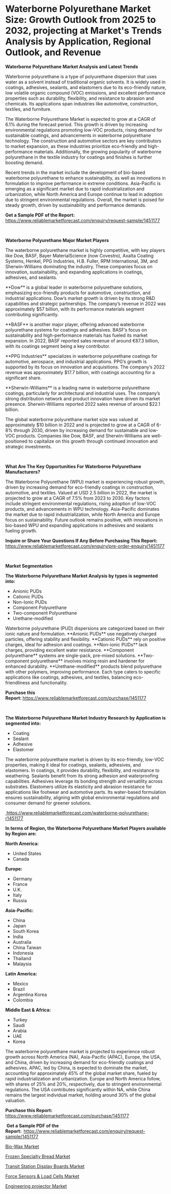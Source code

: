 <p><h1>Waterborne Polyurethane Market Size: Growth Outlook from 2025 to 2032, projecting at Market's Trends Analysis by Application, Regional Outlook, and Revenue</h1></p><p><strong>Waterborne Polyurethane Market Analysis and Latest Trends</strong></p>
<p><p>Waterborne polyurethane is a type of polyurethane dispersion that uses water as a solvent instead of traditional organic solvents. It is widely used in coatings, adhesives, sealants, and elastomers due to its eco-friendly nature, low volatile organic compound (VOC) emissions, and excellent performance properties such as durability, flexibility, and resistance to abrasion and chemicals. Its applications span industries like automotive, construction, textiles, and furniture.</p><p>The Waterborne Polyurethane Market is expected to grow at a CAGR of 6.1% during the forecast period. This growth is driven by increasing environmental regulations promoting low-VOC products, rising demand for sustainable coatings, and advancements in waterborne polyurethane technology. The construction and automotive sectors are key contributors to market expansion, as these industries prioritize eco-friendly and high-performance materials. Additionally, the growing popularity of waterborne polyurethane in the textile industry for coatings and finishes is further boosting demand.</p><p>Recent trends in the market include the development of bio-based waterborne polyurethane to enhance sustainability, as well as innovations in formulation to improve performance in extreme conditions. Asia-Pacific is emerging as a significant market due to rapid industrialization and urbanization, while North America and Europe continue to lead in adoption due to stringent environmental regulations. Overall, the market is poised for steady growth, driven by sustainability and performance demands.</p></p>
<p><strong>Get a Sample PDF of the Report:&nbsp;</strong> <a href="https://www.reliablemarketforecast.com/enquiry/request-sample/1451177?utm_campaign=2196&utm_medium=2&utm_source=Github&utm_content=ia&utm_term=26012025&utm_id=waterborne-polyurethane">https://www.reliablemarketforecast.com/enquiry/request-sample/1451177</a></p>
<p>&nbsp;</p>
<p><strong>Waterborne Polyurethane Major Market Players</strong></p>
<p><p>The waterborne polyurethane market is highly competitive, with key players like Dow, BASF, Bayer MaterialScience (now Covestro), Axalta Coating Systems, Henkel, PPG Industries, H.B. Fuller, RPM International, 3M, and Sherwin-Williams dominating the industry. These companies focus on innovation, sustainability, and expanding applications in coatings, adhesives, and sealants.</p><p>**Dow** is a global leader in waterborne polyurethane solutions, emphasizing eco-friendly products for automotive, construction, and industrial applications. Dow’s market growth is driven by its strong R&D capabilities and strategic partnerships. The company’s revenue in 2022 was approximately $57 billion, with its performance materials segment contributing significantly.</p><p>**BASF** is another major player, offering advanced waterborne polyurethane systems for coatings and adhesives. BASF’s focus on sustainability and high-performance materials has fueled its market expansion. In 2022, BASF reported sales revenue of around €87.3 billion, with its coatings segment being a key contributor.</p><p>**PPG Industries** specializes in waterborne polyurethane coatings for automotive, aerospace, and industrial applications. PPG’s growth is supported by its focus on innovation and acquisitions. The company’s 2022 revenue was approximately $17.7 billion, with coatings accounting for a significant share.</p><p>**Sherwin-Williams** is a leading name in waterborne polyurethane coatings, particularly for architectural and industrial uses. The company’s strong distribution network and product innovation have driven its market presence. Sherwin-Williams reported 2022 sales revenue of around $22.1 billion.</p><p>The global waterborne polyurethane market size was valued at approximately $10 billion in 2022 and is projected to grow at a CAGR of 6-8% through 2030, driven by increasing demand for sustainable and low-VOC products. Companies like Dow, BASF, and Sherwin-Williams are well-positioned to capitalize on this growth through continued innovation and strategic investments.</p></p>
<p>&nbsp;</p>
<p><strong>What Are The Key Opportunities For Waterborne Polyurethane Manufacturers?</strong></p>
<p><p>The Waterborne Polyurethane (WPU) market is experiencing robust growth, driven by increasing demand for eco-friendly coatings in construction, automotive, and textiles. Valued at USD 2.5 billion in 2022, the market is projected to grow at a CAGR of 7.5% from 2023 to 2030. Key factors include stringent environmental regulations, rising adoption of low-VOC products, and advancements in WPU technology. Asia-Pacific dominates the market due to rapid industrialization, while North America and Europe focus on sustainability. Future outlook remains positive, with innovations in bio-based WPU and expanding applications in adhesives and sealants fueling growth.</p></p>
<p><strong>Inquire or Share Your Questions If Any Before Purchasing This Report:</strong> <a href="https://www.reliablemarketforecast.com/enquiry/pre-order-enquiry/1451177?utm_campaign=2196&utm_medium=2&utm_source=Github&utm_content=ia&utm_term=26012025&utm_id=waterborne-polyurethane">https://www.reliablemarketforecast.com/enquiry/pre-order-enquiry/1451177</a></p>
<p>&nbsp;</p>
<p><strong>Market Segmentation</strong></p>
<p><strong>The Waterborne Polyurethane Market Analysis by types is segmented into:</strong></p>
<p><ul><li>Anionic PUDs</li><li>Cationic PUDs</li><li>Non-Ionic PUDs</li><li>Component Polyurethane</li><li>Two-component Polyurethane</li><li>Urethane-modified</li></ul></p>
<p><p>Waterborne polyurethane (PUD) dispersions are categorized based on their ionic nature and formulation. **Anionic PUDs** use negatively charged particles, offering stability and flexibility. **Cationic PUDs** rely on positive charges, ideal for adhesion and coatings. **Non-ionic PUDs** lack charges, providing excellent water resistance. **Component polyurethane** systems are single-pack, pre-mixed solutions. **Two-component polyurethane** involves mixing resin and hardener for enhanced durability. **Urethane-modified** products blend polyurethane with other polymers, improving performance. Each type caters to specific applications like coatings, adhesives, and textiles, balancing eco-friendliness and functionality.</p></p>
<p><strong>Purchase this Report:&nbsp;</strong><a href="https://www.reliablemarketforecast.com/purchase/1451177?utm_campaign=2196&utm_medium=2&utm_source=Github&utm_content=ia&utm_term=26012025&utm_id=waterborne-polyurethane">https://www.reliablemarketforecast.com/purchase/1451177</a></p>
<p>&nbsp;</p>
<p><strong>The Waterborne Polyurethane Market Industry Research by Application is segmented into:</strong></p>
<p><ul><li>Coating</li><li>Sealant</li><li>Adhesive</li><li>Elastomer</li></ul></p>
<p><p>The waterborne polyurethane market is driven by its eco-friendly, low-VOC properties, making it ideal for coatings, sealants, adhesives, and elastomers. In coatings, it provides durability, flexibility, and resistance to weathering. Sealants benefit from its strong adhesion and waterproofing capabilities. Adhesives leverage its bonding strength and versatility across substrates. Elastomers utilize its elasticity and abrasion resistance for applications like footwear and automotive parts. Its water-based formulation ensures sustainability, aligning with global environmental regulations and consumer demand for greener solutions.</p></p>
<p><a href="https://www.reliablemarketforecast.com/waterborne-polyurethane-r1451177?utm_campaign=2196&utm_medium=2&utm_source=Github&utm_content=ia&utm_term=26012025&utm_id=waterborne-polyurethane">&nbsp;https://www.reliablemarketforecast.com/waterborne-polyurethane-r1451177</a></p>
<p><strong>In terms of Region, the Waterborne Polyurethane Market Players available by Region are:</strong></p>
<p>
    <p> <strong> North America: </strong>
        <ul>
            <li>United States</li>
            <li>Canada</li>
        </ul>
        </p> 
    <p> <strong> Europe: </strong>
        <ul>
            <li>Germany</li>
            <li>France</li>
            <li>U.K.</li>
            <li>Italy</li>
            <li>Russia</li>
        </ul>
        </p> 
    <p> <strong> Asia-Pacific: </strong>
        <ul>
            <li>China</li>
            <li>Japan</li>
            <li>South Korea</li>
            <li>India</li>
            <li>Australia</li>
            <li>China Taiwan</li>
            <li>Indonesia</li>
            <li>Thailand</li>
            <li>Malaysia</li>
        </ul>
        </p> 
    <p> <strong> Latin America: </strong>
        <ul>
            <li>Mexico</li>
            <li>Brazil</li>
            <li>Argentina Korea</li>
            <li>Colombia</li>
        </ul>
        </p> 
    <p> <strong> Middle East & Africa: </strong>
        <ul>
            <li>Turkey</li>
            <li>Saudi</li>
            <li>Arabia</li>
            <li>UAE</li>
            <li>Korea</li>
        </ul>
    </p>
    </p>
<p><p>The waterborne polyurethane market is projected to experience robust growth across North America (NA), Asia-Pacific (APAC), Europe, the USA, and China, driven by increasing demand for eco-friendly coatings and adhesives. APAC, led by China, is expected to dominate the market, accounting for approximately 45% of the global market share, fueled by rapid industrialization and urbanization. Europe and North America follow, with shares of 25% and 20%, respectively, due to stringent environmental regulations. The USA contributes significantly within NA, while China remains the largest individual market, holding around 30% of the global valuation.</p></p>
<p><strong>Purchase this Report: </strong><a href="https://www.reliablemarketforecast.com/purchase/1451177?utm_campaign=2196&utm_medium=2&utm_source=Github&utm_content=ia&utm_term=26012025&utm_id=waterborne-polyurethane">https://www.reliablemarketforecast.com/purchase/1451177</a></p>
<p>&nbsp;<strong>Get a Sample PDF of the Report:&nbsp;&nbsp;</strong><a href="https://www.reliablemarketforecast.com/enquiry/request-sample/1451177?utm_campaign=2196&utm_medium=2&utm_source=Github&utm_content=ia&utm_term=26012025&utm_id=waterborne-polyurethane">https://www.reliablemarketforecast.com/enquiry/request-sample/1451177</a></p>
<p><strong></strong></p>
<p><p><a href="https://www.linkedin.com/pulse/recent-bio-wax-market-analysis-shows-size-growing-cagr-132-6soaf?utm_campaign=2196&utm_medium=2&utm_source=Github&utm_content=ia&utm_term=26012025&utm_id=waterborne-polyurethane">Bio-Wax Market</a></p><p><a href="https://www.linkedin.com/pulse/comprehensive-analysis-frozen-specialty-bread-market-qid0f?utm_campaign=2196&utm_medium=2&utm_source=Github&utm_content=ia&utm_term=26012025&utm_id=waterborne-polyurethane">Frozen Specialty Bread Market</a></p><p><a href="https://www.linkedin.com/pulse/transit-station-display-boards-market-outlook-2025-2032-szpsf?utm_campaign=2196&utm_medium=2&utm_source=Github&utm_content=ia&utm_term=26012025&utm_id=waterborne-polyurethane">Transit Station Display Boards Market</a></p><p><a href="https://www.linkedin.com/pulse/market-leaders-laggards-global-force-sensors-load-cells-nj5mf?utm_campaign=2196&utm_medium=2&utm_source=Github&utm_content=ia&utm_term=26012025&utm_id=waterborne-polyurethane">Force Sensors & Load Cells Market</a></p><p><a href="https://www.linkedin.com/pulse/engineering-projector-market-growth-outlook-projected-cagr-9dmif?utm_campaign=2196&utm_medium=2&utm_source=Github&utm_content=ia&utm_term=26012025&utm_id=waterborne-polyurethane">Engineering projector Market</a></p></p>